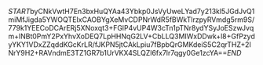 $START$byCNkVwtH7En3bxHuQYAa43Ybkp0JsVyUweLYad7y213kl5JGdJvQ1miMfJigda5YWOQTEIxCAOBYgXeMvCDPNrWdR5fBWkTlrzpyRVmdg5rm9S/779k1YEECoDCArERj5XNoxqt3+FGlP4vUP4W3cTn1pTNr8ydYSyJoESzwJvqm+lNBt0PmY2PxYhvXoDEQ7LpHHNqG2LV+CbLLQ3MIWxDDwk+l8+GfPzydyYKY1VDxZZqddKGcKrLR/fJKPN5jtCAkLpiu7fBpbQrGMKdeiS5C2qrTHZ+2INrY9H2+RAVndmE3TZ1GR7b1UrVKX4SLQZl6fx7lr7qgy0Ge1zcYA==$END$